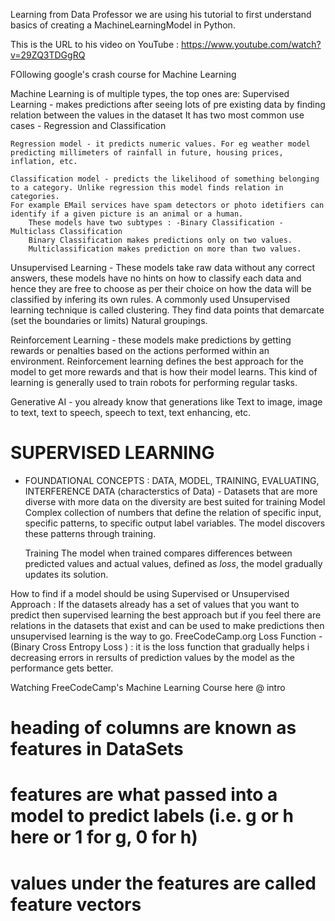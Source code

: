 Learning from Data Professor we are using his tutorial to first understand basics of creating a MachineLearningModel in Python.

This is the URL to his video on YouTube : https://www.youtube.com/watch?v=29ZQ3TDGgRQ

FOllowing google's crash course for Machine Learning

Machine Learning is of multiple types, the top ones are:
Supervised Learning - makes predictions after seeing lots of pre existing data by finding relation between the values in the dataset
    It has two most common use cases - Regression and Classification
    
    Regression model - it predicts numeric values. For eg weather model predicting millimeters of rainfall in future, housing prices, inflation, etc.
    
    Classification model - predicts the likelihood of something belonging to a category. Unlike regression this model finds relation in categories.
    For example EMail services have spam detectors or photo idetifiers can identify if a given picture is an animal or a human.
        These models have two subtypes : -Binary Classification -Multiclass Classification
        Binary Classification makes predictions only on two values.
        Multiclassification makes prediction on more than two values.

Unsupervised Learning - These models take raw data without any correct answers, these models have no hints on how to classify each data and hence they are free to choose as per their choice on how the data will be classified by infering its own rules.
    A commonly used Unsupervised learning technique is called clustering. They find data points that demarcate (set the boundaries or limits) Natural groupings.

Reinforcement Learning - these models make predictions by getting rewards or penalties based on the actions performed within an environment. Reinforcement learning defines the best approach for the model to get more rewards and that is how their model learns.
    This kind of learning is generally used to train robots for performing regular tasks.

Generative AI - you already know that
generations like Text to image, image to text, text to speech, speech to text, text enhancing, etc.


# SUPERVISED LEARNING
* FOUNDATIONAL CONCEPTS : 
    DATA, MODEL, TRAINING, EVALUATING, INTERFERENCE
DATA (characterstics of Data) - Datasets that are more diverse with more data on the diversity are best suited for training
    Model
    Complex collection of numbers that define the relation of specific input, specific patterns, to specific output label variables. The model discovers these patterns through training.
    
    Training
    The model when trained compares differences between predicted values and actual values, defined as *loss*, the model gradually updates its solution.

How to find if a model should be using Supervised or Unsupervised Approach :
If the datasets already has a set of values that you want to predict then supervised learning the best approach
but if you feel there are relations in the datasets that exist and can be used to make predictions then unsupervised learning is the way to go.
FreeCodeCamp.org
Loss Function - (Binary Cross Entropy Loss ) : it is the loss function that gradually helps i decreasing errors in rersults of prediction values by the model as the performance gets better.
 
Watching FreeCodeCamp's Machine Learning Course here
@ intro
# heading of columns are known as features in DataSets
# features are what passed into a model to predict labels (i.e. g or h here or 1 for g, 0 for h)
# values under the features are called feature vectors

